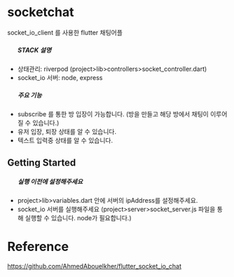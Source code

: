 # socketchat
socket_io_client 를 사용한 flutter 채팅어플
<ul>
  <h5>STACK 설명</h5>
  <li>
    상태관리: riverpod (project>lib>controllers>socket_controller.dart)
  </li>
  <li>
    socket_io 서버: node, express 
  </li>
  <h5>주요 기능</h5>
  <li>
    subscribe 를 통한 방 입장이 가능합니다. (방을 만들고 해당 방에서 채팅이 이루어 질 수 있습니다.)
  </li>
  <li>
    유저 입장, 퇴장 상태를 알 수 있습니다.
  </li>
   <li>
    텍스트 입력중 상태를 알 수 있습니다.
  </li>
</ul>

## Getting Started

<ul>
  <h5>실행 이전에 설정해주세요</h5>
  <li>
    project>lib>variables.dart 안에 서버의 ipAddress를 설정해주세요.
  </li>
  <li> socket_io 서버를 실행해주세요 (project>server>socket_server.js 파일을 통해 실행할 수 있습니다. node가 필요합니다.)</li>
</ul>

# Reference
  https://github.com/AhmedAbouelkher/flutter_socket_io_chat
